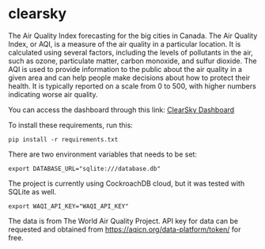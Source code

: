 # clearsky
The Air Quality Index forecasting for the big cities in Canada. The Air Quality Index, or AQI, is a measure of the air quality in a particular location. It is calculated using several factors, including the levels of pollutants in the air, such as ozone, particulate matter, carbon monoxide, and sulfur dioxide. The AQI is used to provide information to the public about the air quality in a given area and can help people make decisions about how to protect their health. It is typically reported on a scale from 0 to 500, with higher numbers indicating worse air quality.

You can access the dashboard through this link: [ClearSky Dashboard](https://clearsky.streamlit.app/)


To install these requirements, run this:
```
pip install -r requirements.txt
```

There are two environment variables that needs to be set:

```
export DATABASE_URL="sqlite:///database.db"
```

The project is currently using CockroachDB cloud, but it was tested with SQLite as well.

```
export WAQI_API_KEY="WAQI_API_KEY"
```

The data is from The World Air Quality Project. API key for data can be requested and obtained from https://aqicn.org/data-platform/token/ for free.

